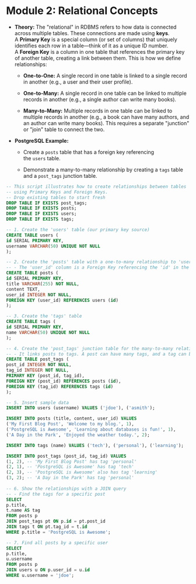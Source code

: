 # **Module 2: Relational Concepts**

- **Theory:** The "relational" in RDBMS refers to how data is connected across multiple tables. These connections are made using **keys**. A **Primary Key** is a special column (or set of columns) that uniquely identifies each row in a table—think of it as a unique ID number. A **Foreign Key** is a column in one table that references the primary key of another table, creating a link between them. This is how we define relationships:
    
    - **One-to-One:** A single record in one table is linked to a single record in another (e.g., a user and their user profile).
        
    - **One-to-Many:** A single record in one table can be linked to multiple records in another (e.g., a single author can write many books).
        
    - **Many-to-Many:** Multiple records in one table can be linked to multiple records in another (e.g., a book can have many authors, and an author can write many books). This requires a separate "junction" or "join" table to connect the two.
        
- **PostgreSQL Example:**
    
    - Create a `posts` table that has a foreign key referencing the `users` table.
        
    - Demonstrate a many-to-many relationship by creating a `tags` table and a `post_tags` junction table.

```SQL
-- This script illustrates how to create relationships between tables
-- using Primary Keys and Foreign Keys.
-- Drop existing tables to start fresh
DROP TABLE IF EXISTS post_tags;
DROP TABLE IF EXISTS posts;
DROP TABLE IF EXISTS users;
DROP TABLE IF EXISTS tags;

-- 1. Create the 'users' table (our primary key source)
CREATE TABLE users (
id SERIAL PRIMARY KEY,
username VARCHAR(50) UNIQUE NOT NULL
);

-- 2. Create the 'posts' table with a one-to-many relationship to 'users'
-- - The 'user_id' column is a Foreign Key referencing the 'id' in the 'users' table.
CREATE TABLE posts (
id SERIAL PRIMARY KEY,
title VARCHAR(255) NOT NULL,
content TEXT,
user_id INTEGER NOT NULL,
FOREIGN KEY (user_id) REFERENCES users (id)
);

-- 3. Create the 'tags' table
CREATE TABLE tags (
id SERIAL PRIMARY KEY,
name VARCHAR(50) UNIQUE NOT NULL
);

-- 4. Create the 'post_tags' junction table for the many-to-many relationship
-- - It links posts to tags. A post can have many tags, and a tag can be on many posts.
CREATE TABLE post_tags (
post_id INTEGER NOT NULL,
tag_id INTEGER NOT NULL,
PRIMARY KEY (post_id, tag_id),
FOREIGN KEY (post_id) REFERENCES posts (id),
FOREIGN KEY (tag_id) REFERENCES tags (id)
);

-- 5. Insert sample data
INSERT INTO users (username) VALUES ('jdoe'), ('asmith');

INSERT INTO posts (title, content, user_id) VALUES
('My First Blog Post', 'Welcome to my blog.', 1),
('PostgreSQL is Awesome', 'Learning about databases is fun!', 1),
('A Day in the Park', 'Enjoyed the weather today.', 2);

INSERT INTO tags (name) VALUES ('tech'), ('personal'), ('learning');

INSERT INTO post_tags (post_id, tag_id) VALUES
(1, 2), -- 'My First Blog Post' has tag 'personal'
(2, 1), -- 'PostgreSQL is Awesome' has tag 'tech'
(2, 3), -- 'PostgreSQL is Awesome' also has tag 'learning'
(3, 2); -- 'A Day in the Park' has tag 'personal'
  
-- 6. Show the relationships with a JOIN query
-- - Find the tags for a specific post
SELECT
p.title,
t.name AS tag
FROM posts p
JOIN post_tags pt ON p.id = pt.post_id
JOIN tags t ON pt.tag_id = t.id
WHERE p.title = 'PostgreSQL is Awesome';

-- 7. Find all posts by a specific user
SELECT
p.title,
u.username
FROM posts p
JOIN users u ON p.user_id = u.id
WHERE u.username = 'jdoe';
```
